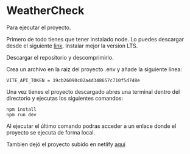 # WeatherCheck

Para ejecutar el proyecto.

Primero de todo tienes que tener instalado node. Lo puedes descargar desde el siguiente [link](https://nodejs.org/es/). Instalar mejor la version LTS.

Descargar el repositorio y descomprimirlo.

Crea un archivo en la raiz del proyecto .env y añade la siguiente linea:

~~~
VITE_API_TOKEN = 19cb26090c02a4d348657c710f5d748e
~~~

Una vez tienes el proyecto descargado abres una terminal dentro del directorio y ejecutas los siguientes comandos:

~~~
npm install
npm run dev
~~~

Al ejecutar el último comando podras acceder a un enlace donde el proyecto se ejecuta de forma local.

Tambien dejó el proyecto subido en netlify [aquí](https://weathercheckkukapu.netlify.app/)
